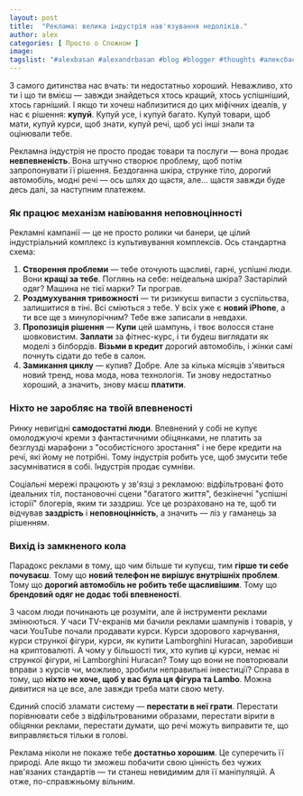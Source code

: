 ```yaml
---
layout: post
title:  "Реклама: велика індустрія нав'язування недоліків."
author: alex
categories: [ Просто о Сложном ]
image: 
tagslist: "#alexbasan #alexandrbasan #blog #blogger #thoughts #алексбасан #александрбасан #блог #блоггер #простоосложном #какработаетмир #какустроенмир #простоосложном #теориямира #теория"
---
```


З самого дитинства нас вчать: ти недостатньо хороший. Неважливо, хто ти і що ти вмієш — завжди знайдеться хтось кращий, хтось успішніший, хтось гарніший. І якщо ти хочеш наблизитися до цих міфічних ідеалів, у нас є рішення: **купуй**. Купуй усе, і купуй багато. Купуй товари, щоб мати, купуй курси, щоб знати, купуй речі, щоб усі інші знали та оцінювали тебе.

Рекламна індустрія не просто продає товари та послуги — вона продає **невпевненість**. Вона штучно створює проблему, щоб потім запропонувати її рішення. Бездоганна шкіра, струнке тіло, дорогий автомобіль, модні речі — ось шлях до щастя, але… щастя завжди буде десь далі, за наступним платежем.

### **Як працює механізм навіювання неповноцінності**

Рекламні кампанії — це не просто ролики чи банери, це цілий індустріальний комплекс із культивування комплексів. Ось стандартна схема:

1. **Створення проблеми** — тебе оточують щасливі, гарні, успішні люди. Вони **кращі за тебе**. Поглянь на себе: неідеальна шкіра? Застарілий одяг? Машина не тієї марки? Ти програв.
2. **Роздмухування тривожності** — ти ризикуєш випасти з суспільства, залишитися в тіні. Всі сміються з тебе. У всіх уже є **новий iPhone**, а ти все ще з минулорічним? Тебе вже записали в невдахи.
3. **Пропозиція рішення** — **Купи** цей шампунь, і твоє волосся стане шовковистим. **Заплати** за фітнес-курс, і ти будеш виглядати як моделі з білбордів. **Візьми в кредит** дорогий автомобіль, і жінки самі почнуть сідати до тебе в салон.
4. **Замикання циклу** — купив? Добре. Але за кілька місяців з'явиться новий тренд, нова мода, нова технологія. Ти знову недостатньо хороший, а значить, знову маєш **платити**.

### **Ніхто не заробляє на твоїй впевненості**

Ринку невигідні **самодостатні люди**. Впевнений у собі не купує омолоджуючі креми з фантастичними обіцянками, не платить за безглузді марафони з "особистісного зростання" і не бере кредити на речі, які йому не потрібні. Тому індустрія робить усе, щоб змусити тебе засумніватися в собі. Індустрія продає сумніви.

Соціальні мережі працюють у зв'язці з рекламою: відфільтровані фото ідеальних тіл, постановочні сцени "багатого життя", безкінечні "успішні історії" блогерів, яким ти заздриш. Усе це розраховано на те, щоб ти відчував **заздрість** і **неповноцінність**, а значить — ліз у гаманець за рішенням.

### **Вихід із замкненого кола**

Парадокс реклами в тому, що чим більше ти купуєш, тим **гірше ти себе почуваєш**. Тому що **новий телефон не вирішує внутрішніх проблем**. Тому що **дорогий автомобіль не робить тебе щасливішим**. Тому що **брендовий одяг не додає тобі впевненості**.

З часом люди починають це розуміти, але й інструменти реклами змінюються. У часи TV-екранів ми бачили реклами шампунів і товарів, у часи YouTube почали продавати курси. Курси здорового харчування, курси стрункої фігури, курси, як купити Lamborghini Huracan, заробивши на криптовалюті. А чому у більшості тих, хто купив ці курси, немає ні стрункої фігури, ні Lamborghini Huracan? Тому що вони не повторювали вправи з курсів чи, можливо, зробили неправильні інвестиції? Справа в тому, що **ніхто не хоче, щоб у вас була ця фігура та Lambo**. Можна дивитися на це все, але завжди треба мати свою мету.

Єдиний спосіб зламати систему — **перестати в неї грати**. Перестати порівнювати себе з відфільтрованими образами, перестати вірити в обіцянки реклами, перестати думати, що речі можуть виправити те, що виправляється тільки в голові.

Реклама ніколи не покаже тебе **достатньо хорошим**. Це суперечить її природі. Але якщо ти зможеш побачити свою цінність без чужих нав'язаних стандартів — ти станеш невидимим для її маніпуляцій. А отже, по-справжньому вільним.